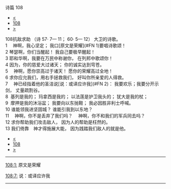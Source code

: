 ﻿





 诗篇 108




* [<](bible/PSA107.md)
* [108](bible/PSA.md)
* [>](bible/PSA109.md)



 
108抗敌求助 （诗
57·
7—
11；
60·
5—
12） 大卫的诗歌。  
1 　神啊，我心坚定； 我口[原文是荣耀](#FN
1)要唱诗歌颂！  
2 琴瑟啊，你们当醒起！ 我自己要极早醒起！  
3 耶和华啊，我要在万民中称谢你， 在列邦中歌颂你！  
4 因为，你的慈爱大过诸天； 你的诚实达到穹苍。     
5 　神啊，愿你崇高过于诸天！ 愿你的荣耀高过全地！  
6 求你应允我们，用右手拯救我们， 好叫你所亲爱的人得救。     
7 　神已经指着他的圣洁说[说：或译应许我](#FN
2)： 我要欢乐；我要分开示剑， 丈量疏割谷。  
8  基列是我的； 玛拿西是我的； 以法莲是护卫我头的； 犹大是我的杖；  
9  摩押是我的沐浴盆； 我要向以东抛鞋； 我必因胜非利士呼喊。     
10 谁能领我进坚固城？ 谁能引我到以东地？  
11 　神啊，你不是丢弃了我们吗？ 　神啊，你不和我们的军兵同去吗？  
12 求你帮助我们攻击敌人， 因为人的帮助是枉然的。  
13 我们倚靠　神才得施展大能， 因为践踏我们敌人的就是他。 
* [<](bible/PSA107.md)
* [108](bible/PSA.md)
* [>](bible/PSA109.md)





---


[108:1:](#V1)
原文是荣耀


[108:7:](#V7)
说：或译应许我




---









